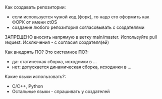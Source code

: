 Как создавать репозитории:
* если используется чужой код (форк), то надо его оформить как ФОРК от имени ctOS
* создание любого репозитория согласовывать с создателями

ЗАПРЕЩЕНО вносить напрямую в ветку main/master. Используйте pull request.
Исключения - с согласия создателя(ей)

Как внедрять ПО?
Это системное ПО?:
* да: статическая сборка, исходники в ...
* нет: допускается динамическая сборка, исходники в ...

Какие языки использовать?:
* C/C++, Python
* Остальные языки - спрашивать у создателей
